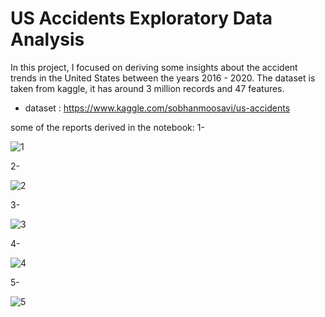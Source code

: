 # US Accidents Exploratory Data Analysis
In this project, I focused on deriving some insights about the accident trends in the United States between the years 2016 - 2020. The dataset is taken from kaggle, it has around 3 million records and 47 features.
* dataset : https://www.kaggle.com/sobhanmoosavi/us-accidents

some of the reports derived in the notebook:
1-

![1](https://user-images.githubusercontent.com/67188835/118378355-f8b4dd00-b5db-11eb-849b-4ac303e1de4f.PNG)

2-

![2](https://user-images.githubusercontent.com/67188835/118378356-f94d7380-b5db-11eb-99a5-2c465045d4ca.PNG)

3-

![3](https://user-images.githubusercontent.com/67188835/118378357-f9e60a00-b5db-11eb-855f-3902a8e61cbb.PNG)

4-


![4](https://user-images.githubusercontent.com/67188835/118378358-f9e60a00-b5db-11eb-94cf-2aaeade2d8f7.PNG)

5-

![5](https://user-images.githubusercontent.com/67188835/118378359-fa7ea080-b5db-11eb-8645-cc794657671f.PNG)


